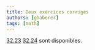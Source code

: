 ```yaml
---
title: Deux exercices corrigés
authors: [ghaberer]
tags: [math]
---
```

[32.23](http://einexau.cluster028.hosting.ovh.net/site/math/32.23.pdf)
[32.24](http://einexau.cluster028.hosting.ovh.net/site/math/32.24.pdf)
sont disponibles.

